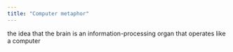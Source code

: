 ```yaml
---
title: "Computer metaphor"
---
```

the idea that the brain is an information-processing organ that operates like a computer

